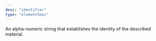 ```yaml
---
desc: "identifier"
type: "elementSpec"
---
```


An alpha-numeric string that establishes the identity of the described material.